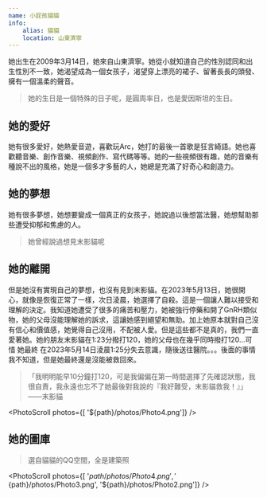 ```yaml
---
name: 小屁孩貓貓
info:
    alias: 貓貓
    location: 山東濟寧
---
```


她出生在2009年3月14日，她來自山東濟寧。她從小就知道自己的性別認同和出生性別不一致，她渴望成為一個女孩子，渴望穿上漂亮的裙子、留著長長的頭發、擁有一個溫柔的聲音。

> 她的生日是一個特殊的日子呢，是圓周率日，也是愛因斯坦的生日。

## 她的愛好

她有很多愛好，她熱愛音遊，喜歡玩Arc，她打的最後一首歌是狂言綺語。她也喜歡聽音樂、創作音樂、視頻創作、寫代碼等等。她的一些視頻很有趣，她的音樂有種說不出的風格，她是一個多才多藝的人，她總是充滿了好奇心和創造力。

## 她的夢想

她有很多夢想，她想要變成一個真正的女孩子，她說過以後想當法醫，她想幫助那些遭受抑郁和焦慮的人。

> 她曾經說過想見末影貓呢

## 她的離開

但是她沒有實現自己的夢想，也沒有見到末影貓。在2023年5月13日，她很開心，就像是恢復正常了一樣，次日淩晨，她選擇了自殺。這是一個讓人難以接受和理解的決定。我知道她遭受了很多的痛苦和壓力，她被強行停藥和開了GnRH類似物，她的父母沒能理解她的訴求，這讓她感到絕望和無助。加上她原本就對自己沒有信心和價值感，她覺得自己沒用，不配被人愛。但是這些都不是真的，我們一直愛著她。她的朋友末影貓在1:23分撥打120，她的父母也在幾乎同時撥打120...可惜 她最終 在2023年5月14日淩晨1:25分失去意識，隨後送往醫院。。。後面的事情我不知道，但是她最終還是沒能被救回來。

> 「我明明能早10分鐘打120，可是我偏偏在第一時間選擇了先確認狀態，我很自責，我永遠也忘不了她最後對我說的『我好難受，末影貓救我！』」——末影貓

<PhotoScroll photos={[ '${path}/photos/Photo4.png']} />

## 她的圖庫
> 選自貓貓的QQ空間，全是建築照

<PhotoScroll photos={[ '${path}/photos/Photo4.png', '${path}/photos/Photo3.png', '${path}/photos/Photo2.png']} />